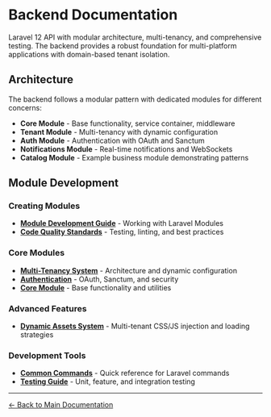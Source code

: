 # Backend Documentation

Laravel 12 API with modular architecture, multi-tenancy, and comprehensive testing. The backend provides a robust foundation for multi-platform applications with domain-based tenant isolation.

## Architecture

The backend follows a modular pattern with dedicated modules for different concerns:

- **Core Module** - Base functionality, service container, middleware
- **Tenant Module** - Multi-tenancy with dynamic configuration
- **Auth Module** - Authentication with OAuth and Sanctum
- **Notifications Module** - Real-time notifications and WebSockets
- **Catalog Module** - Example business module demonstrating patterns

## Module Development

### Creating Modules

- **[Module Development Guide](./module-development.md)** - Working with Laravel Modules
- **[Code Quality Standards](./code-quality.md)** - Testing, linting, and best practices

### Core Modules

- **[Multi-Tenancy System](./tenant-module.md)** - Architecture and dynamic configuration
- **[Authentication](./auth-module.md)** - OAuth, Sanctum, and security
- **[Core Module](./core-module.md)** - Base functionality and utilities

### Advanced Features

- **[Dynamic Assets System](./dynamic-assets.md)** - Multi-tenant CSS/JS injection and loading strategies

### Development Tools

- **[Common Commands](./common-commands.md)** - Quick reference for Laravel commands
- **[Testing Guide](./testing.md)** - Unit, feature, and integration testing

---

[← Back to Main Documentation](../README.md)

